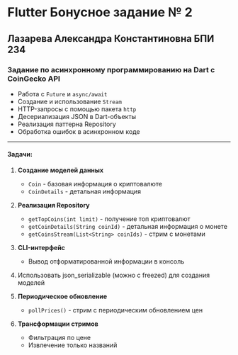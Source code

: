 # Flutter Бонусное задание № 2
## Лазарева Александра Константиновна БПИ 234
### Задание по асинхронному программированию на Dart с CoinGecko API

- Работа с `Future` и `async/await`
- Создание и использование `Stream`
- HTTP-запросы с помощью пакета `http`
- Десериализация JSON в Dart-объекты
- Реализация паттерна Repository
- Обработка ошибок в асинхронном коде
---
#### Задачи:

1. **Создание моделей данных**
   - `Coin` - базовая информация о криптовалюте
   - `CoinDetails` - детальная информация

2. **Реализация Repository**
   - `getTopCoins(int limit)` - получение топ криптовалют
   - `getCoinDetails(String coinId)` - детальная информация о монете
   - `getCoinsStream(List<String> coinIds)` - стрим с монетами

3. **CLI-интерфейс**
   - Вывод отформатированной информации в консоль

4. Использовать json_serializable (можно с freezed) для создания моделей

5. **Периодическое обновление**
   - `pollPrices()` - стрим с периодическим обновлением цен

6. **Трансформации стримов**
   - Фильтрация по цене
   - Извлечение только названий



